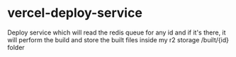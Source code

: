 # vercel-deploy-service
Deploy service which will read the redis queue for any id and if it's there, it will perform the build and store the built files inside my r2 storage /built/{id} folder
